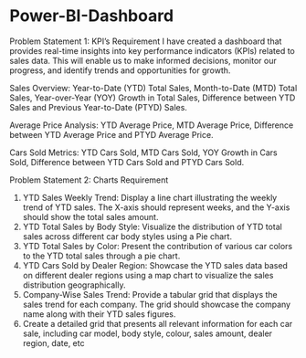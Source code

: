 # Power-BI-Dashboard

Problem Statement 1: KPI’s Requirement
I have created a dashboard that provides real-time insights into key performance indicators (KPIs) related to sales data. This will enable us to make informed decisions, monitor our progress, and identify trends and opportunities for growth.

Sales Overview:
Year-to-Date (YTD) Total Sales,
Month-to-Date (MTD) Total Sales,
Year-over-Year (YOY) Growth in Total Sales,
Difference between YTD Sales and Previous Year-to-Date (PTYD) Sales.

Average Price Analysis:
YTD Average Price,
MTD Average Price,
Difference between YTD Average Price and PTYD Average Price.

Cars Sold Metrics:
YTD Cars Sold,
MTD Cars Sold,
YOY Growth in Cars Sold,
Difference between YTD Cars Sold and PTYD Cars Sold.

Problem Statement 2: Charts Requirement

1. YTD Sales Weekly Trend: Display a line chart illustrating the weekly trend of YTD sales. The X-axis should represent weeks, and the Y-axis should show the total sales amount.
2. YTD Total Sales by Body Style: Visualize the distribution of YTD total sales across different car body styles using a Pie chart.
3. YTD Total Sales by Color: Present the contribution of various car colors to the YTD total sales through a pie chart.
4. YTD Cars Sold by Dealer Region: Showcase the YTD sales data based on different dealer regions using a map chart to visualize the sales distribution geographically.
5. Company-Wise Sales Trend: Provide a tabular grid that displays the sales trend for each company. The grid should showcase the company name along with their YTD sales figures.
6. Create a detailed grid that presents all relevant information for each car sale, including car model, body style, colour, sales amount, dealer region, date, etc
